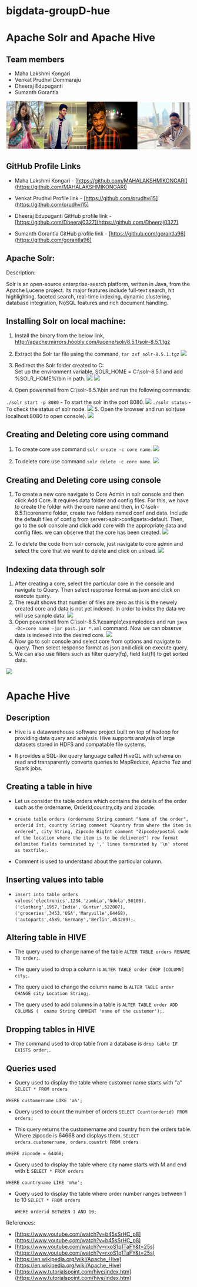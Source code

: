 # bigdata-groupD-hue

# Apache Solr and Apache Hive

## Team members

- Maha Lakshmi Kongari
- Venkat Prudhvi Dommaraju
- Dheeraj Edupuganti
- Sumanth Gorantla

![](groupd.PNG)

## GitHub Profile Links

- Maha Lakshmi Kongari - [https://github.com/MAHALAKSHMIKONGARI](https://github.com/MAHALAKSHMIKONGARI)

- Venkat Prudhvi Profile link - [https://github.com/prudhvi15](https://github.com/prudhvi15)

- Dheeraj Edupuganti GitHub profile link - [https://github.com/Dheeraj0327](https://github.com/Dheeraj0327)

- Sumanth Gorantla GitHub profile link - [https://github.com/gorantla96](https://github.com/gorantla96)

## Apache Solr:
Description: 

Solr is an open-source enterprise-search platform, written in Java, from the Apache Lucene project. Its major features include full-text search, hit highlighting, faceted search, real-time indexing, dynamic clustering, database integration, NoSQL features and rich document handling. 

## Installing Solr on local machine:
1. Install the binary from the below link,
http://apache.mirrors.hoobly.com/lucene/solr/8.5.1/solr-8.5.1.tgz

1. Extract the Solr tar file using the command,
```tar zxf solr-8.5.1.tgz```
![](https://github.com/MAHALAKSHMIKONGARI/bigdata-groupD-hue/blob/master/tar%20in%20shell.png?raw=true)

1. Redirect the Solr folder created to C:\
Set up the environment variable, SOLR_HOME = C:\solr-8.5.1 and add %SOLR_HOME%\bin in path.
![](https://github.com/MAHALAKSHMIKONGARI/bigdata-groupD-hue/blob/master/env.png?raw=true)
![](https://github.com/MAHALAKSHMIKONGARI/bigdata-groupD-hue/blob/master/envi.png?raw=true)

1. Open powershell from C:\solr-8.5.1\bin and run the following commands:

```./solr start -p 8080``` - To start the solr in the port 8080.
![](https://github.com/MAHALAKSHMIKONGARI/bigdata-groupD-hue/blob/master/start.png?raw=true)
 ```./solr status``` - To check the status of solr node.
![](https://github.com/MAHALAKSHMIKONGARI/bigdata-groupD-hue/blob/master/status.png?raw=true)
5. Open the browser and run solr(use localhost:8080 to open console).
![](https://github.com/MAHALAKSHMIKONGARI/bigdata-groupD-hue/blob/master/localhost.png?raw=true)

## Creating and Deleting core using command
1. To create core use command ```solr create -c core name```.
![](https://github.com/MAHALAKSHMIKONGARI/bigdata-groupD-hue/blob/master/create.png?raw=true)

1. To delete core use command ```solr delete -c core name```.
![](https://github.com/MAHALAKSHMIKONGARI/bigdata-groupD-hue/blob/master/delete.png?raw=true)

## Creating and Deleting core using console
1. To create a new core navigate to Core Admin in solr console and then click Add Core. It requires data folder and config files.
For this, we have to create the folder with the core name and then, in C:\solr-8.5.1\corename folder, create two folders named conf and data. Include the default files of config from server>solr>configsets>default. Then, go to the solr console and click add core with the appropriate data and config files. we can observe that the core has been created.
![](https://github.com/MAHALAKSHMIKONGARI/bigdata-groupD-hue/blob/master/Ccreate.png?raw=true)

1. To delete the code from solr console, just navigate to core admin and select the core that we want to delete and click on unload.
![](https://github.com/MAHALAKSHMIKONGARI/bigdata-groupD-hue/blob/master/Cdelete.png?raw=true)


## Indexing data through solr
1. After creating a core, select the particular core in the console and navigate to Query. Then select response format as json and click on execute query.
1. The result shows that number of files are zero as this is the newely created core and data is not yet indexed. In order to index the data we will use sample data.
![](console.png)
1. Open powershell from C:\solr-8.5.1\example\exampledocs and run ```java -Dc=core name -jar post.jar *.xml``` command. Now we can observe data is indexed into the desired core.
![](indexing.png)
1. Now go to solr console and select core from options and navigate to query. Then select response format as json and click on execute query.
1. We can also use filters such as filter query(fq), field list(fl) to get sorted data.

![](https://github.com/MAHALAKSHMIKONGARI/bigdata-groupD-hue/blob/master/Images/solr_console.png)

# Apache Hive

## Description
- Hive is a datawarehouse software project built on top of hadoop for providing data query and analysis. Hive supports analysis of large datasets stored in HDFS and compatable file systems.

- It provides a SQL-like query language called HiveQL with schema on read and transparently converts queries to MapReduce, Apache Tez and Spark jobs.

## Creating a table in hive

- Let us consider the table orders which contains the details of the order such as the ordername, Orderid,country,city and zipcode.

- ```create table orders (ordername String comment "Name of the order", orderid int, country String comment "Country from where the item is ordered", city String, Zipcode BigInt comment "Zipcode/postal code of the location where the item is to be delivered") row format delimited fields terminated by ',' lines terminated by '\n' stored as textfile;```.

- Comment is used to understand about the particular column.

## Inserting values into table

- ```insert into table orders values('electronics',1234,'zambia','Ndola',50100), ('clothing',1957,'India','Guntur',522007),('groceries',3453,'USA','Maryville',64468),('autoparts',4589,'Germany','Berlin',453289);```.


## Altering table in HIVE

- The query used to change name of the table ```ALTER TABLE orders RENAME TO order;```.

- The query used to drop a column is ```ALTER TABLE order DROP [COLUMN] city;```.

- The query used to change the column name is ```ALTER TABLE order CHANGE city Location String;```.

- The query used to add columns in a table is ```ALTER TABLE order ADD COLUMNS ( 
  cname String COMMENT 'name of the customer');```.

## Dropping tables in HIVE
- The command used to drop table from a database is ```drop table IF EXISTS order;```.

## Queries used

- Query used to display the table where customer name starts with "a"
 ``` SELECT * FROM orders```
 
 ```WHERE customername LIKE 'a%'; ```
 
- Query used to count the number of orders 
  ```SELECT Count(orderid) FROM orders;```
  
 - This query returns the customername and country from the  orders table. Where zipcode is 64668 and displays them.
  ```SELECT orders.customername, orders.countrt FROM orders ```
  
  ```WHERE zipcode = 64468;```
  
 -  Query used to display the table where city name starts with M and end with E
   ```SELECT * FROM orders```
   
   ```WHERE countryname LIKE 'm%e';```
   
 - Query used to display the table where order number ranges between 1 to 10
   ```SELECT * FROM orders```

   ```WHERE orderid BETWEEN 1 AND 10;```
  
  
References:
- [https://www.youtube.com/watch?v=b45sSrHC_p8](https://www.youtube.com/watch?v=b45sSrHC_p8)
- [https://www.youtube.com/watch?v=rxoS1p1TaFY&t=25s](https://www.youtube.com/watch?v=rxoS1p1TaFY&t=25s)
- [https://en.wikipedia.org/wiki/Apache_Hive] (https://en.wikipedia.org/wiki/Apache_Hive)
- [https://www.tutorialspoint.com/hive/index.htm] (https://www.tutorialspoint.com/hive/index.htm)


